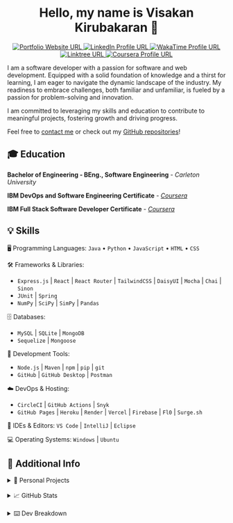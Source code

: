 <h1 align="center">Hello, my name is Visakan Kirubakaran 👋 </h1> 

<p align="center">
  <a href="https://vikiru.vercel.app/">
    <img src="https://img.shields.io/badge/Portfolio-255E63?style=for-the-badge&logo=About.me&logoColor=white" alt="Portfolio Website URL">
  </a>
  <a href="https://www.linkedin.com/in/viskirubakaran/">
    <img src="https://img.shields.io/badge/LinkedIn-0077B5?style=for-the-badge&logo=linkedin&logoColor=white" alt="LinkedIn Profile URL" />
  </a>
  <a href="https://wakatime.com/@vikiru">
    <img src="https://img.shields.io/badge/WakaTime-000000?style=for-the-badge&logo=WakaTime&logoColor=white" alt="WakaTime Profile URL"/>
  </a>
  <a href="https://linktree.com/viskirubakaran">
    <img src="https://img.shields.io/badge/linktree-39E09B?style=for-the-badge&logo=linktree&logoColor=white" alt="Linktree URL"/>
  </a>
  <a href="https://www.coursera.org/user/6b418d7a562f91c50c9185d76bd9b908">
    <img src="https://img.shields.io/badge/Coursera-0056D2?style=for-the-badge&logo=Coursera&logoColor=white" alt="Coursera Profile URL" />
  </a>
</p>

I am a software developer with a passion for software and web development. Equipped with a solid foundation of knowledge and a thirst for learning, I am eager to navigate the dynamic landscape of the industry. My readiness to embrace challenges, both familiar and unfamiliar, is fueled by a passion for problem-solving and innovation.

I am committed to leveraging my skills and education to contribute to meaningful projects, fostering growth and driving progress.

Feel free to [contact me](https://vikiru.vercel.app/contact) or check out my [GitHub repositories](https://github.com/vikiru?tab=repositories&q=&type=&language=&sort=stargazers)!

## 🎓 Education

**Bachelor of Engineering - BEng., Software Engineering** - *Carleton University*  

**IBM DevOps and Software Engineering Certificate** - [*Coursera*](https://coursera.org/share/ff5dc718cd4f17208f60c5004f079928) 

**IBM Full Stack Software Developer Certificate** - [*Coursera*](https://coursera.org/share/2c288e462af814df334a75f4e59cbfe6)  

## 💡 Skills

🖥️ Programming Languages: `Java` • `Python` • `JavaScript` • `HTML` • `CSS` 

🛠️ Frameworks & Libraries: 
- `Express.js` | `React` | `React Router` | `TailwindCSS` | `DaisyUI` | `Mocha` | `Chai` | `Sinon`
- `JUnit` | `Spring`
- `NumPy` | `SciPy` | `SimPy` | `Pandas`

🗄️ Databases: 
- `MySQL` | `SQLite` | `MongoDB`
- `Sequelize` | `Mongoose` 

🔧 Development Tools: 
- `Node.js` | `Maven` | `npm` | `pip` | `git`
- `GitHub` | `GitHub Desktop` | `Postman`

☁️ DevOps & Hosting: 
- `CircleCI` | `GitHub Actions` | `Snyk`
- `GitHub Pages` | `Heroku` | `Render` | `Vercel` | `Firebase` | `Fl0` | `Surge.sh`

📝 IDEs & Editors: `VS Code` | `IntelliJ` | `Eclipse`

💻 Operating Systems: `Windows` | `Ubuntu`

## 📝 Additional Info

<details>
<summary>🚀 Personal Projects</summary>

🔮 **Kelbrum** - Anime recommendation system based on similarity
- [🔗 GitHub](https://github.com/vikiru/kelbrum) | [🌐 Showcase](https://vikiru.vercel.app/projects/Kelbrum)
- `Node.js` `React` `React Router` `TailwindCSS` `DaisyUI` `Tensorflow.js`

📝 **Parseum** - Markdown to HTML Parser and Editor
- [🔗 GitHub](https://github.com/vikiru/parseum) | [🌐 Showcase](https://vikiru.vercel.app/projects/Parseum)
- `Node.js` `Peggy.js` `React` `TailwindCSS` `DaisyUI`

🦖 **RESTasaurus** - Dinosaur REST API 
- [🔗 GitHub](https://github.com/vikiru/restasaurus) | [🌐 Showcase](https://vikiru.vercel.app/projects/RESTasaurus)
- `Express.js` `MongoDB` `Mongoose` `Sinon` `Mocha` `Chai`

🌐 **Portfolio Website**
- [🔗 GitHub](https://github.com/vikiru/vikiru.github.io) | [🌐 Showcase](https://vikiru.vercel.app/projects/Portfolio)
- `React` `React Router` `TailwindCSS`

🤖 **Urvo** - Multi-purpose Discord Bot 
- [🔗 GitHub](https://github.com/vikiru/Urvo) | [🌐 Showcase](https://vikiru.vercel.app/projects/Urvo)
- `Node.js` `SQLite` `Sequelize` `Mocha` `Chai`

🔍 **CodeSmell** - Static Analysis Tool for detecting and visualizing code smells in Java
- [🔗 GitHub](https://github.com/vikiru/CodeSmell) | [🌐 Showcase](https://vikiru.vercel.app/projects/CodeSmell)
- `Java` `Maven` `JUnit` `Python` `JavaFX WebView` `HTML` `CSS` `JavaScript`

🏭 **discrete-sim** - Manufacturing Facility Simulation 
- [🔗 GitHub](https://github.com/vikiru/discrete-sim) | [🌐 Showcase](https://vikiru.vercel.app/projects/discrete-sim)
- `Python` `NumPy` `SciPy` `SimPy`

📊 **Mini-SurveyMonkey** - SurveyMonkey clone built as a Spring Boot CRUD Web App, for educational purposes
- [🔗 GitHub](https://github.com/vikiru/Mini-SurveyMonkey) | [🌐 Showcase](https://vikiru.vercel.app/projects/Mini-SurveyMonkey)
- `Java` `Maven` `Spring Boot` `Thymeleaf` `JUnit` `HTML` `CSS`

🧵 **Elevator Simulator** - Simulation of an elevator using threads and UDP
- [🌐 Showcase](https://vikiru.vercel.app/projects/Elevator-Simulator)
- `Java` `Maven` `JUnit`

🎮 **digitalRisk** - Recreation of Risk: Global Domination using Swing and MVC, for educational purposes
- [🔗 GitHub](https://github.com/flavji/digitalRisk) | [🌐 Showcase](https://vikiru.vercel.app/projects/digitalRisk)
- `Java` `Maven` `JUnit` `Swing`

</details>

<br/>

<details>
  <summary>📈 GitHub Stats</summary>
  
  <p align="center">
        <a href="https://github.com/DenverCoder1/github-readme-streak-stats"><img src="https://streak-stats.demolab.com?user=vikiru&theme=monokai-metallian&hide_border=true&card_width=500&dates=61DBFA&currStreakNum=61DBFA&ring=61DBFA&currStreakLabel=61DBFA&sideNums=61DBFA&sideLabels=61DBFA&fire=61DBFA" alt="Visakan Kirubakaran's Programming Streak"/></a>
  </p>
  
  <p align="center">
<a href="https://github.com/anuraghazra/github-readme-stats"><img src="https://github-readme-stats.vercel.app/api/?username=vikiru&show_icons=true&count_private=true&theme=react&hide_border=true&bg_color=1F222E" width="400px" alt="Visakan Kirubakaran's Github Stats" /></a>
<a href="https://github.com/anuraghazra/github-readme-stats"><img src="https://github-readme-stats.vercel.app/api/top-langs/?username=vikiru&langs_count=8&layout=compact&theme=react&hide_border=true&bg_color=1F222E" height="167px"  alt="Visakan Kirubakaran's Most Used Languages"/></a>
</p>

</details>

<br/>

<details>
  <summary>⌨️ Dev Breakdown</summary>
<!--START_SECTION:waka-->

```python
From: 24 August 2024 - To: 31 August 2024

Total Time: 20 hrs 22 mins

TypeScript    14 hrs 43 mins  ██████████████████░░░░░░░   72.24 %
JSON          1 hr 39 mins    ██░░░░░░░░░░░░░░░░░░░░░░░   08.12 %
JavaScript    1 hr 31 mins    ██░░░░░░░░░░░░░░░░░░░░░░░   07.50 %
Prisma        37 mins         ▓░░░░░░░░░░░░░░░░░░░░░░░░   03.08 %
Markdown      34 mins         ▓░░░░░░░░░░░░░░░░░░░░░░░░   02.79 %
TSConfig      33 mins         ▓░░░░░░░░░░░░░░░░░░░░░░░░   02.74 %
Bash          15 mins         ▒░░░░░░░░░░░░░░░░░░░░░░░░   01.29 %
Other         14 mins         ▒░░░░░░░░░░░░░░░░░░░░░░░░   01.18 %
```

<!--END_SECTION:waka-->
</details>
